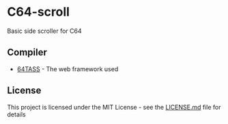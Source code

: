 # C64-scroll
Basic side scroller for C64

## Compiler

* [64TASS](https://sourceforge.net/projects/tass64) - The web framework used

## License

This project is licensed under the MIT License - see the [LICENSE.md](LICENSE.md) file for details
